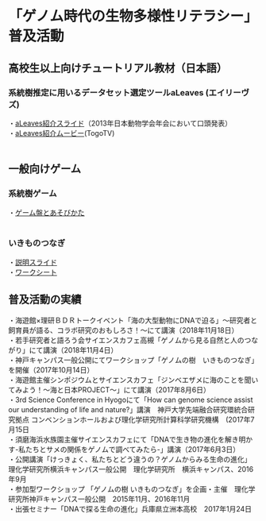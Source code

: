 # 「ゲノム時代の生物多様性リテラシー」普及活動

## 高校生以上向けチュートリアル教材（日本語）

### 系統樹推定に用いるデータセット選定ツールaLeaves (エイリーヴズ)
・[aLeaves紹介スライド](https://www.slideshare.net/cdb_gras/brief-introduction-of-kuraku-zsj13a-leavesup)（2013年日本動物学会年会において口頭発表）<br>
・[aLeaves紹介ムービー](https://togotv.dbcls.jp/20140228.html)(TogoTV)<br>
<br>
## 一般向けゲーム

### 系統樹ゲーム
・[ゲーム盤とあそびかた](https://github.com/sighe/tutorialJ/blob/main/%E7%B3%BB%E7%B5%B1%E6%A8%B9%E3%82%B2%E3%83%BC%E3%83%A0%E7%9B%A42023.pdf)
<br>
<br>
### いきものつなぎ
・[説明スライド]( https://github.com/sighe/tutorialJ/blob/main/%E3%81%84%E3%81%8D%E3%82%82%E3%81%AE%E3%81%A4%E3%81%AA%E3%81%8E%E3%83%BC%E8%AA%AC%E6%98%8E%E3%82%B9%E3%83%A9%E3%82%A4%E3%83%892016.pdf)<br>
・[ワークシート](https://github.com/sighe/tutorialJ/blob/main/%E3%81%84%E3%81%8D%E3%82%82%E3%81%AE%E3%81%A4%E3%81%AA%E3%81%8E%E3%83%AF%E3%83%BC%E3%82%AF%E3%82%B7%E3%83%BC%E3%83%882023J.pdf)

## 普及活動の実績

・海遊館×理研ＢＤＲトークイベント「海の大型動物にDNAで迫る」～研究者と飼育員が語る、コラボ研究のおもしろさ！～にて講演（2018年11月18日）<br>
・若手研究者と語ろう会サイエンスカフェ高槻「ゲノムから見る自然と人のつながり」にて講演（2018年11月4日）<br>
・神戸キャンパス一般公開にてワークショップ「ゲノムの樹　いきものつなぎ」を開催（2017年10月14日）<br>
・海遊館主催シンポジウムとサイエンスカフェ「ジンベエザメに海のことを聞いてみよう！～海と日本PROJECT～」にて講演（2017年8月6日）<br>
・3rd Science Conference in Hyogoにて「How can genome science assist our understanding of life and nature?」講演　神戸大学先端融合研究環統合研究拠点 コンベンションホールおよび理化学研究所計算科学研究機構　(2017年7月15日<br>
・須磨海浜水族園主催サイエンスカフェにて「DNAで生き物の進化を解き明かす-私たちとサメの関係をゲノムで調べてみたら-」講演（2017年6月3日）<br>
・公開講演「けっきょく、私たちとどう違うの？ゲノムからみる生命の進化」　理化学研究所横浜キャンパス一般公開　理化学研究所　横浜キャンパス、2016年9月<br>
・参加型ワークショップ 「ゲノムの樹 いきものつなぎ」を企画・主催　理化学研究所神戸キャンパス一般公開　2015年11月、2016年11月<br>
・出張セミナー「DNAで探る生命の進化」兵庫県立洲本高校　2017年1月24日<br>



